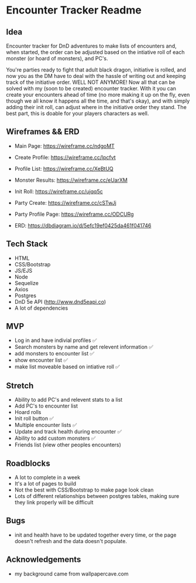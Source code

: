 # Encounter Tracker Readme

## Idea
Encounter tracker for DnD adventures to make lists of encounters and, when started, the order can be adjusted based on the intiative roll of each monster (or hoard of monsters), and PC's.

You're parties ready to fight that adult black dragon, initiative is rolled, and now you as the DM have to deal with the hassle of writing out and keeping track of the initiative order. WELL NOT ANYMORE! Now all that can be solved with my (soon to be created) encounter tracker. With it you can create your encounters ahead of time (no more making it up on the fly, even though we all know it happens all the time, and that's okay), and with simply adding their init roll, can adjust where in the initiative order they stand. The best part, this is doable for your players characters as well.

## Wireframes && ERD
* Main Page: https://wireframe.cc/ndgoMT
* Create Profile: https://wireframe.cc/lpcfvt
* Profile List: https://wireframe.cc/XeBtUQ
* Monster Results: https://wireframe.cc/eUarXM
* Init Roll: https://wireframe.cc/ujqq5c
* Party Create: https://wireframe.cc/cSTwJj
* Party Profile Page: https://wireframe.cc/ODCURg

* ERD: https://dbdiagram.io/d/5efc19ef0425da461f041746 

## Tech Stack
* HTML
* CSS/Bootstrap
* JS/EJS
* Node
* Sequelize
* Axios
* Postgres
* DnD 5e API (http://www.dnd5eapi.co)
* A lot of dependencies

## MVP
* Log in and have indivial profiles ✅
* Search monsters by name and get relevent information ✅
* add monsters to encounter list ✅
* show encounter list ✅
* make list moveable based on intiative roll ✅

## Stretch
* Ability to add PC's and relevent stats to a list
* Add PC's to encounter list
* Hoard rolls 
* Init roll button ✅
* Multiple encounter lists ✅
* Update and track health during encounter ✅
* Ability to add custom monsters ✅
* Friends list (view other peoples encounters)

## Roadblocks
* A lot to complete in a week
* It's a lot of pages to build
* Not the best with CSS/Bootstrap to make page look clean
* Lots of different relationships between postgres tables, making sure they link properly will be difficult

## Bugs
* init and health have to be updated together every time, or the page doesn't refresh and the data doesn't populate.

## Acknowledgements
* my background came from wallpapercave.com
